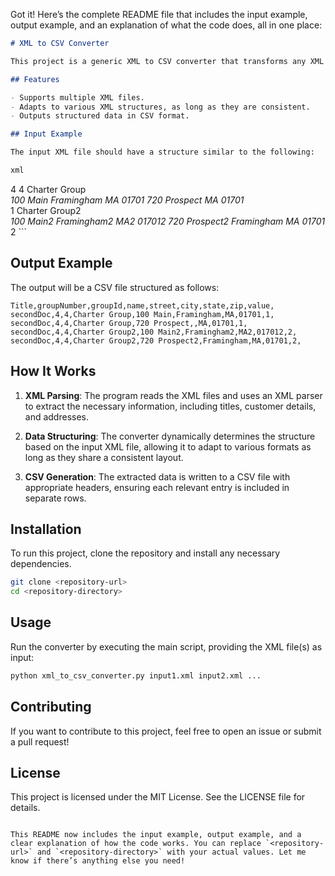 Got it! Here’s the complete README file that includes the input example, output example, and an explanation of what the code does, all in one place:

```markdown
# XML to CSV Converter

This project is a generic XML to CSV converter that transforms any XML files with a consistent structure into a CSV format. The converter extracts the necessary information based on the provided XML structure and generates corresponding CSV rows.

## Features

- Supports multiple XML files.
- Adapts to various XML structures, as long as they are consistent.
- Outputs structured data in CSV format.

## Input Example

The input XML file should have a structure similar to the following:

xml
```
<?xml version="1.0"?>
<Root>
    <Title>secondDoc</Title>
    <customers>
        <groupNumber>4</groupNumber>
        <groupId>4</groupId>
        <customer>
            <name>Charter Group</name>
            <address>
                <addres>
                    <street>100 Main</street>
                    <city>Framingham</city>
                    <state>MA</state>
                    <zip>01701</zip>
                </addres>
                <addres>
                    <street>720 Prospect</street>
                    <state>MA</state>
                    <zip>01701</zip>
                </addres>
            </address>
            <id>
                <value>1</value>
            </id>
        </customer>
        <customer>
            <name>Charter Group2</name>
            <address>
                <addres>
                    <street>100 Main2</street>
                    <city>Framingham2</city>
                    <state>MA2</state>
                    <zip>017012</zip>
                </addres>
                <addres>
                    <street>720 Prospect2</street>
                    <city>Framingham</city>
                    <state>MA</state>
                    <zip>01701</zip>
                </addres>
            </address>
            <id>
                <value>2</value>
            </id>
        </customer>
    </customers>
</Root>
```

## Output Example

The output will be a CSV file structured as follows:

```
Title,groupNumber,groupId,name,street,city,state,zip,value,
secondDoc,4,4,Charter Group,100 Main,Framingham,MA,01701,1,
secondDoc,4,4,Charter Group,720 Prospect,,MA,01701,1,
secondDoc,4,4,Charter Group2,100 Main2,Framingham2,MA2,017012,2,
secondDoc,4,4,Charter Group2,720 Prospect2,Framingham,MA,01701,2,
```

## How It Works

1. **XML Parsing**: The program reads the XML files and uses an XML parser to extract the necessary information, including titles, customer details, and addresses.
  
2. **Data Structuring**: The converter dynamically determines the structure based on the input XML file, allowing it to adapt to various formats as long as they share a consistent layout.
  
3. **CSV Generation**: The extracted data is written to a CSV file with appropriate headers, ensuring each relevant entry is included in separate rows.

## Installation

To run this project, clone the repository and install any necessary dependencies.

```bash
git clone <repository-url>
cd <repository-directory>
```

## Usage

Run the converter by executing the main script, providing the XML file(s) as input:

```bash
python xml_to_csv_converter.py input1.xml input2.xml ...
```

## Contributing

If you want to contribute to this project, feel free to open an issue or submit a pull request!

## License

This project is licensed under the MIT License. See the LICENSE file for details.
```

This README now includes the input example, output example, and a clear explanation of how the code works. You can replace `<repository-url>` and `<repository-directory>` with your actual values. Let me know if there’s anything else you need!
